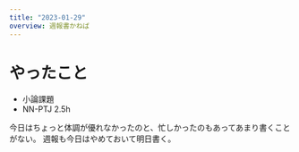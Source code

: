```yaml
---
title: "2023-01-29"
overview: 週報書かねば
---
```


# やったこと

- 小論課題
- NN-PTJ 2.5h

今日はちょっと体調が優れなかったのと、忙しかったのもあってあまり書くことがない。
週報も今日はやめておいて明日書く。
